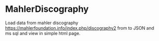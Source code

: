 # MahlerDiscography
Load data from mahler discography https://mahlerfoundation.info/index.php/discography2 from  to JSON and ms sql and view in simple html page.
